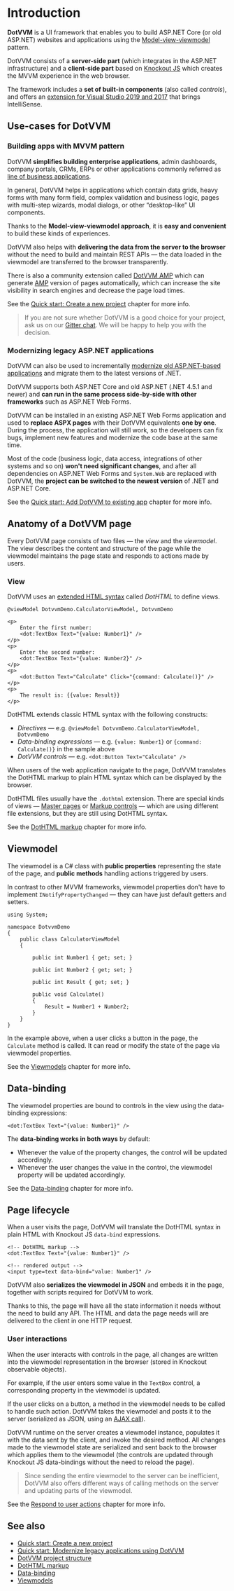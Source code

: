 # Introduction

**DotVVM** is a UI framework that enables you to build ASP.NET Core (or old ASP.NET) websites and applications using the [Model-view-viewmodel](https://en.wikipedia.org/wiki/Model%E2%80%93view%E2%80%93viewmodel) pattern. 

DotVVM consists of a **server-side part** (which integrates in the ASP.NET infrastructure) and a **client-side part** based on [Knockout JS](https://knockoutjs.com/) which creates the MVVM experience in the web browser. 

The framework includes a **set of built-in components** (also called _controls_), and offers an [extension for Visual Studio 2019 and 2017](https://www.dotvvm.com/get-dotvvm) that brings IntelliSense.

## Use-cases for DotVVM

### Building apps with MVVM pattern

DotVVM **simplifies building enterprise applications**, admin dashboards, company portals, CRMs, ERPs or other applications commonly referred as [line of business applications](https://en.wikipedia.org/wiki/Line_of_business).

In general, DotVVM helps in applications which contain data grids, heavy forms with many form field, complex validation and business logic, pages with multi-step wizards, modal dialogs, or other “desktop-like” UI components.

Thanks to the **Model-view-viewmodel approach**, it is **easy and convenient** to build these kinds of experiences. 

DotVVM also helps with **delivering the data from the server to the browser** without the need to build and maintain REST APIs — the data loaded in the viewmodel are transferred to the browser transparently.

There is also a community extension called [DotVVM AMP](community-add-ons/dotvvm-amp) which can generate [AMP](https://en.wikipedia.org/wiki/Accelerated_Mobile_Pages) version of pages automatically, which can increase the site visibility in search engines and decrease the page load times.

See the [Quick start: Create a new project](quick-starts/build/create-new-project) chapter for more info.

> If you are not sure whether DotVVM is a good choice for your project, ask us on our [Gitter chat](https://gitter.im/riganti/dotvvm). We will be happy to help you with the decision.

### Modernizing legacy ASP.NET applications

DotVVM can also be used to incrementally [modernize old ASP.NET-based applications](quick-starts/modernize/add-dotvvm-to-existing-app) and migrate them to the latest versions of .NET.

DotVVM supports both ASP.NET Core and old ASP.NET (.NET 4.5.1 and newer) and **can run in the same process side-by-side with other frameworks** such as ASP.NET Web Forms. 

DotVVM can be installed in an existing ASP.NET Web Forms application and used to **replace ASPX pages** with their DotVVM equivalents **one by one**. During the process, the application will still work, so the developers can fix bugs, implement new features and modernize the code base at the same time. 

Most of the code (business logic, data access, integrations of other systems and so on) **won't need significant changes**, and after all dependencies on ASP.NET Web Forms and `System.Web` are replaced with DotVVM, the **project can be switched to the newest version** of .NET and ASP.NET Core.

See the [Quick start: Add DotVVM to existing app](quick-starts/modernize/add-dotvvm-to-existing-app) chapter for more info.

## Anatomy of a DotVVM page

Every DotVVM page consists of two files — the _view_ and the _viewmodel_. The view describes the content and structure of the page while the viewmodel maintains the page state and responds to actions made by users. 

### View

DotVVM uses an [extended HTML syntax](concepts/dothtml-markup/overview) called _DotHTML_ to define views. 

```DOTHTML
@viewModel DotvvmDemo.CalculatorViewModel, DotvvmDemo
    
<p>
    Enter the first number: 
    <dot:TextBox Text="{value: Number1}" />
</p>
<p>
    Enter the second number: 
    <dot:TextBox Text="{value: Number2}" />
</p>
<p>
    <dot:Button Text="Calculate" Click="{command: Calculate()}" />
</p>
<p>
    The result is: {{value: Result}}
</p>
```

DotHTML extends classic HTML syntax with the following constructs:

* _Directives_ — e.g. `@viewModel DotvvmDemo.CalculatorViewModel, DotvvmDemo`
* _Data-binding expressions_ — e.g. `{value: Number1}` or `{command: Calculate()}` in the sample above
* _DotVVM controls_ — e.g. `<dot:Button Text="Calculate" />`

When users of the web application navigate to the page, DotVVM translates the DotHTML markup to plain HTML syntax which can be displayed by the browser.

DotHTML files usually have the `.dothtml` extension. There are special kinds of views — [Master pages](concepts/layout/master-pages) or [Markup controls](concepts/control-development/markup-controls) — which are using different file extensions, but they are still using DotHTML syntax.

See the [DotHTML markup](concepts/dothtml-markup/overview) chapter for more info.

## Viewmodel

The viewmodel is a C# class with **public properties** representing the state of the page, and **public methods** handling actions triggered by users.

In contrast to other MVVM frameworks, viewmodel properties don't have to implement `INotifyPropertyChanged` — they can have just default getters and setters.

```CSHARP
using System;
    
namespace DotvvmDemo 
{
    public class CalculatorViewModel 
    {
            
        public int Number1 { get; set; }
            
        public int Number2 { get; set; }
            
        public int Result { get; set; }
            
        public void Calculate() 
        {
            Result = Number1 + Number2;
        }
    }
}
```

In the example above, when a user clicks a button in the page, the `Calculate` method is called. It can read or modify the state of the page via viewmodel properties. 

See the [Viewmodels](concepts/viewmodels/overview) chapter for more info.

## Data-binding

The viewmodel properties are bound to controls in the view using the data-binding expressions:

```DOTHTML
<dot:TextBox Text="{value: Number1}" />
```

The **data-binding works in both ways** by default:

* Whenever the value of the property changes, the control will be updated accordingly.
* Whenever the user changes the value in the control, the viewmodel property will be updated accordingly.

See the [Data-binding](concepts/data-binding/overview) chapter for more info.

## Page lifecycle

When a user visits the page, DotVVM will translate the DotHTML syntax in plain HTML with Knockout JS `data-bind` expressions.

```DOTHTML
<!-- DotHTML markup -->
<dot:TextBox Text="{value: Number1}" />

<!-- rendered output -->
<input type=text data-bind="value: Number1" />
```

DotVVM also **serializes the viewmodel in JSON** and embeds it in the page, together with scripts required for DotVVM to work. 

Thanks to this, the page will have all the state information it needs without the need to build any API. The HTML and data the page needs will are delivered to the client in one HTTP request.

### User interactions

When the user interacts with controls in the page, all changes are written into the viewmodel representation in the browser (stored in Knockout observable objects).

For example, if the user enters some value in the `TextBox` control, a corresponding property in the viewmodel is updated.

If the user clicks on a button, a method in the viewmodel needs to be called to handle such action. DotVVM takes the viewmodel and posts it to the server (serialized as JSON, using an [AJAX call](https://cs.wikipedia.org/wiki/AJAX)). 

DotVVM runtime on the server creates a viewmodel instance, populates it with the data sent by the client, and invoke the desired method. All changes made to the viewmodel state are serialized and sent back to the browser which applies them to the viewmodel (the controls are updated through Knockout JS data-bindings without the need to reload the page).

> Since sending the entire viewmodel to the server can be inefficient, DotVVM also offers different ways of calling methods on the server and updating parts of the viewmodel. 

See the [Respond to user actions](concepts/respond-to-user-actions/overview) chapter for more info.

## See also

* [Quick start: Create a new project](quick-starts/build/create-new-project)
* [Quick start: Modernize legacy applications using DotVVM](quick-starts/modernize/add-dotvvm-to-existing-app)
* [DotVVM project structure](concepts/project-structure)
* [DotHTML markup](concepts/dothtml-markup/overview)
* [Data-binding](concepts/data-binding/overview)
* [Viewmodels](concepts/viewmodels/overview)
